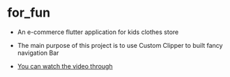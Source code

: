# for_fun

- An e-commerce flutter application for kids clothes store
- The main purpose of this project is to use Custom Clipper to built fancy navigation Bar

- [You can watch the video through](https://youtu.be/6ezeikKygIg)
